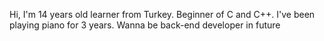 Hi, I'm 14 years old learner from Turkey.
 Beginner of C and C++.
I've been playing piano for 3 years.
Wanna be back-end developer in future
